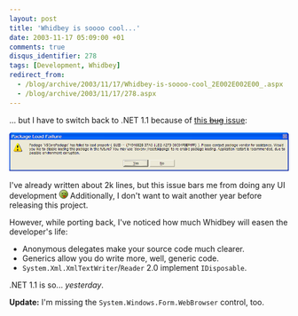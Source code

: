 ```yaml
---
layout: post
title: 'Whidbey is soooo cool...'
date: 2003-11-17 05:09:00 +01
comments: true
disqus_identifier: 278
tags: [Development, Whidbey]
redirect_from:
  - /blog/archive/2003/11/17/Whidbey-is-soooo-cool_2E002E002E00_.aspx
  - /blog/archive/2003/11/17/278.aspx
---
```


... but I have to switch back to .NET 1.1 because of [this ~~bug~~ issue](http://staff.newtelligence.net/clemensv/PermaLink.aspx?guid=3fc6b7ee-e292-4fd0-aa22-c95aa2dba9fc):

![VSCorePackage](/files/archive/VSCorePackage.png)

I've already written about 2k lines, but this issue bars me from doing any UI development ![Dead](/files/archive/smiley_dead.gif) Additionally, I don't want to wait another year before releasing this project.

However, while porting back, I've noticed how much Whidbey will easen the developer's life:

-   Anonymous delegates make your source code much clearer.
-   Generics allow you do write more, well, generic code.
-   `System.Xml.XmlTextWriter`/`Reader` 2.0 implement `IDisposable`.

.NET 1.1 is so... *yesterday*.

**Update:** I'm missing the `System.Windows.Form.WebBrowser` control, too.

